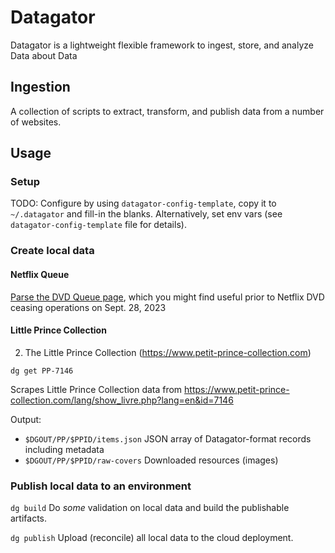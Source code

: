 # Datagator

Datagator is a lightweight flexible framework to ingest, store, and analyze Data about Data 

## Ingestion
A collection of scripts to extract, transform, and publish data from a number of websites.

## Usage

### Setup
TODO:
Configure by using `datagator-config-template`,  copy it to `~/.datagator` and fill-in the blanks. Alternatively, set env vars (see `datagator-config-template` file for details).

### Create local data

#### Netflix Queue

[Parse the DVD Queue page](./netflix), which you might find useful prior to Netflix DVD ceasing operations on Sept. 28, 2023 

#### Little Prince Collection

2. The Little Prince Collection (https://www.petit-prince-collection.com)

```console
dg get PP-7146
```
Scrapes Little Prince Collection data from https://www.petit-prince-collection.com/lang/show_livre.php?lang=en&id=7146

Output:
- `$DGOUT/PP/$PPID/items.json` JSON array of Datagator-format records including metadata
- `$DGOUT/PP/$PPID/raw-covers` Downloaded resources (images)

### Publish local data to an environment

`dg build` Do *some* validation on local data and build the publishable artifacts.

`dg publish` Upload (reconcile) all local data to the cloud deployment.
